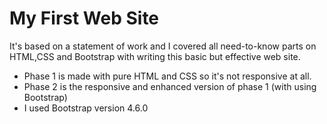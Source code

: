 # My First Web Site 
It's based on a statement of work and I covered all need-to-know parts on HTML,CSS and Bootstrap with writing this basic but effective web site.

* Phase 1 is made with pure HTML and CSS so it's not responsive at all.
* Phase 2 is the responsive and enhanced version of phase 1 (with using Bootstrap)
* I used Bootstrap version 4.6.0

 

